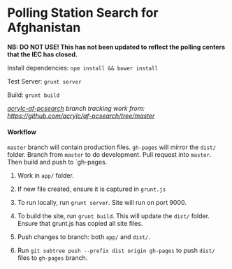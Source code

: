 Polling Station Search for Afghanistan
===========

**NB: DO NOT USE! This has not been updated to reflect the polling centers that the IEC has closed.**

Install dependencies: `npm install && bower install`

Test Server: `grunt server`

Build: `grunt build`

_[acrylc-af-pcsearch](https://github.com/developmentseed/af-polling-search/tree/acrylc-af-pcsearch) branch tracking work from: https://github.com/acrylc/af-pcsearch/tree/master_

#### Workflow
`master` branch will contain production files. `gh-pages` will mirror the `dist/` folder. Branch from `master` to do development. Pull request into `master`. Then build and push to `gh-pages.

1. Work in `app/` folder.

2. If new file created, ensure it is captured in `grunt.js`

3. To run locally, run `grunt server`. Site will run on port 9000.

4. To build the site, run `grunt build`. This will update the `dist/` folder. Ensure that grunt.js has copied all site files.

5. Push changes to branch: both `app/` and `dist/`.

6. Run `git subtree push --prefix dist origin gh-pages` to push `dist/` files to `gh-pages` branch.
